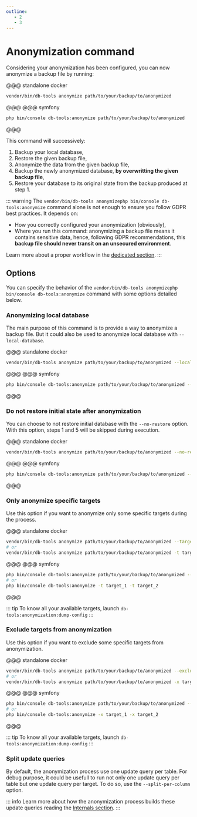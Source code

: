 ```yaml
---
outline:
   - 2
   - 3
---
```


# Anonymization command

Considering your anonymization has been configured, you can
now anonymize a backup file by running:

@@@ standalone docker
```sh
vendor/bin/db-tools anonymize path/to/your/backup/to/anonymized
```
@@@
@@@ symfony
```sh
php bin/console db-tools:anonymize path/to/your/backup/to/anonymized
```

@@@

This command will successively:

1. Backup your local database,
2. Restore the given backup file,
3. Anonymize the data from the given backup file,
4. Backup the newly anonymized database, **by overwritting the given backup file**,
5. Restore your database to its original state from the backup produced at step 1.

::: warning
The <span db-tools-flavor="standalone docker">`vendor/bin/db-tools anonymize`</span><span db-tools-flavor="symfony">`php bin/console db-tools:anonymize`</span> command alone is not enough to ensure you follow GDPR best practices.
It depends on:

* How you correctly configured your anonymization (obviously),
* Where you run this command: anonymizing a backup file means it contains
  sensitive data, hence, following GDPR recommendations, this **backup file
  should never transit on an unsecured environment**.

Learn more about a proper workflow in the [dedicated section](./workflow).
:::

## Options

You can specify the behavior of the <span db-tools-flavor="standalone docker">`vendor/bin/db-tools anonymize`</span><span db-tools-flavor="symfony">`php bin/console db-tools:anonymize`</span> command with some options detailed below.

### Anonymizing local database

The main purpose of this command is to provide a way to anonymize a backup file. But
it could also be used to anonymize local database with `--local-database`.

@@@ standalone docker
```sh
vendor/bin/db-tools anonymize path/to/your/backup/to/anonymized --local-database
```
@@@
@@@ symfony
```sh
php bin/console db-tools:anonymize path/to/your/backup/to/anonymized --local-database
```
@@@

### Do not restore initial state after anonymization

You can choose to not restore initial database with the `--no-restore` option.
With this option, steps 1 and 5 will be skipped during execution.

@@@ standalone docker
```sh
vendor/bin/db-tools anonymize path/to/your/backup/to/anonymized --no-restore
```
@@@
@@@ symfony
```sh
php bin/console db-tools:anonymize path/to/your/backup/to/anonymized --no-restore
```
@@@

### Only anonymize specific targets

Use this option if you want to anonymize only some specific targets during the process.

@@@ standalone docker
```sh
vendor/bin/db-tools anonymize path/to/your/backup/to/anonymized --target target_1 --taget target_2
# or
vendor/bin/db-tools anonymize path/to/your/backup/to/anonymized -t target_1 -t target_2
```
@@@
@@@ symfony
```sh
php bin/console db-tools:anonymize path/to/your/backup/to/anonymized --target target_1 --taget target_2
# or
php bin/console db-tools:anonymize -t target_1 -t target_2
```
@@@

::: tip
To know all your available targets, launch `db-tools:anonymization:dump-config`
:::

### Exclude targets from anonymization

Use this option if you want to exclude some specific targets from anonymization.

@@@ standalone docker
```sh
vendor/bin/db-tools anonymize path/to/your/backup/to/anonymized --exclude target_1 --exclude target_2
# or
vendor/bin/db-tools anonymize path/to/your/backup/to/anonymized -x target_1 -x target_2
```
@@@
@@@ symfony
```sh
php bin/console db-tools:anonymize path/to/your/backup/to/anonymized --exclude target_1 --exclude target_2
# or
php bin/console db-tools:anonymize -x target_1 -x target_2
```
@@@

::: tip
To know all your available targets, launch `db-tools:anonymization:dump-config`
:::

### Split update queries

By default, the anonymization process use one update query per table.
For debug purpose, it could be usefull to run not only one update query per table
but one update query per target. To do so, use the `--split-per-column` option.

::: info
Learn more about how the anonymization process builds these update queries reading
the [Internals section](./internals).
:::
